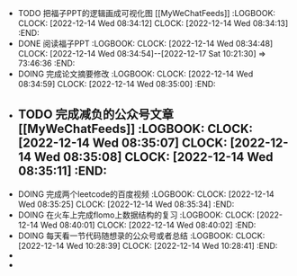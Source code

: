 - TODO 把福子PPT的逻辑画成可视化图 [[MyWeChatFeeds]]
  :LOGBOOK:
  CLOCK: [2022-12-14 Wed 08:34:12]
  CLOCK: [2022-12-14 Wed 08:34:13]
  :END:
- DONE 阅读福子PPT
  :LOGBOOK:
  CLOCK: [2022-12-14 Wed 08:34:48]
  CLOCK: [2022-12-14 Wed 08:34:54]--[2022-12-17 Sat 10:21:30] =>  73:46:36
  :END:
- DOING 完成论文摘要修改
  :LOGBOOK:
  CLOCK: [2022-12-14 Wed 08:34:59]
  CLOCK: [2022-12-14 Wed 08:35:00]
  :END:
- TODO 完成减负的公众号文章 [[MyWeChatFeeds]]
  :LOGBOOK:
  CLOCK: [2022-12-14 Wed 08:35:07]
  CLOCK: [2022-12-14 Wed 08:35:08]
  CLOCK: [2022-12-14 Wed 08:35:11]
  :END:
	-
- DOING 完成两个leetcode的百度视频
  :LOGBOOK:
  CLOCK: [2022-12-14 Wed 08:35:25]
  CLOCK: [2022-12-14 Wed 08:35:34]
  :END:
- DOING 在火车上完成flomo上数据结构的复习
  :LOGBOOK:
  CLOCK: [2022-12-14 Wed 08:40:01]
  CLOCK: [2022-12-14 Wed 08:40:02]
  :END:
- DOING 每天看一节代码随想录的公众号或者总结
  :LOGBOOK:
  CLOCK: [2022-12-14 Wed 10:28:39]
  CLOCK: [2022-12-14 Wed 10:28:41]
  :END:
-
-